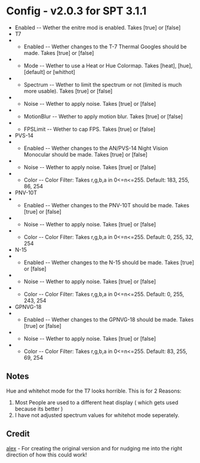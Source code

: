 # Config - v2.0.3 for SPT 3.1.1

- Enabled -- Wether the enitre mod is enabled. Takes [true] or [false]
- T7
- - Enabled -- Wether changes to the T-7 Thermal Googles should be made. Takes [true] or [false]
- - Mode -- Wether to use a Heat or Hue Colormap. Takes [heat], [hue], [default] or [whithot]
- - Spectrum -- Wether to limit the spectrum or not (limited is much more usable). Takes [true] or [false]
- - Noise -- Wether to apply noise. Takes [true] or [false]
- - MotionBlur -- Wether to apply motion blur. Takes [true] or [false]
- - FPSLimit -- Wether to cap FPS. Takes [true] or [false]
- PVS-14
- - Enabled -- Wether changes to the AN/PVS-14 Night Vision Monocular should be made. Takes [true] or [false]
- - Noise -- Wether to apply noise. Takes [true] or [false]
- - Color -- Color Filter: Takes r,g,b,a in 0<=n<=255. Default: 183, 255, 86, 254
- PNV-10T
- - Enabled -- Wether changes to the PNV-10T should be made. Takes [true] or [false]
- - Noise -- Wether to apply noise. Takes [true] or [false]
- - Color -- Color Filter: Takes r,g,b,a in 0<=n<=255. Default: 0, 255, 32, 254
- N-15
- - Enabled -- Wether changes to the N-15 should be made. Takes [true] or [false]
- - Noise -- Wether to apply noise. Takes [true] or [false]
- - Color -- Color Filter: Takes r,g,b,a in 0<=n<=255. Default: 0, 255, 243, 254
- GPNVG-18
- - Enabled -- Wether changes to the GPNVG-18 should be made. Takes [true] or [false]
- - Noise -- Wether to apply noise. Takes [true] or [false]
- - Color -- Color Filter: Takes r,g,b,a in 0<=n<=255. Default: 83, 255, 69, 254

## Notes

Hue and whitehot mode for the T7 looks horrible. This is for 2 Reasons:

1. Most People are used to a different heat display ( which gets used because its better )
2. I have not adjusted spectrum values for whitehot mode seperately.


## Credit
[alex](https://hub.sp-tarkov.com/user/10993-alex/) - For creating the original version and for nudging me into the right direction of how this could work!